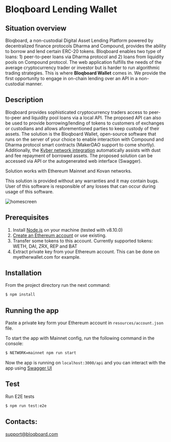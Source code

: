 # Bloqboard Lending Wallet

## Situation overview

Bloqboard, a non-custodial Digital Asset Lending Platform powered by decentralized finance protocols Dharma and Compound, provides the ability to borrow and lend certain ERC-20 tokens. Bloqboard enables two type of loans: 1) peer-to-peer loans via Dharma protocol and 2) loans from liquidity pools on Compound protocol. The web application fulfills the needs of the average cryptocurrency trader or investor but is harder to run algorithmic trading strategies. This is where **Bloqboard Wallet** comes in. We provide the first opportunity to engage in on-chain lending over an API in a non-custodial manner.

## Description
Bloqboard provides sophisticated cryptocurrency traders access to peer-to-peer and liquidity pool loans via a local API. The proposed API can also be used to provide borrowing/lending of tokens to customers of exchanges or custodians and allows aforementioned parties to keep custody of their assets. The solution is the Bloqboard Wallet, open-source software that runs on the server of your choice to enable interaction with Compound and Dharma protocol smart contracts (MakerDAO support to come shortly). Additionally, the [Kyber network integration](https://github.com/bloqboard/bloqboard-lending-wallet/wiki/Kyber-Network-integration) automatically assists with dust and fee repayment of borrowed assets. The proposed solution can be accessed via API or the autogenerated web interface (Swagger).

Solution works with Ethereum Mainnet and Kovan networks.

This solution is provided without any warranties and it may contain bugs. User of this software is responsible of any losses that can occur during usage of this software.

![homescreen](https://github.com/bloqboard/bloqboard-lending-wallet/blob/master/visual_workflow.png)


## Prerequisites
1. Install [Node.js](https://nodejs.org/en/) on your machine (tested with v8.10.0)
2. [Create an Ethereum account](https://www.myetherwallet.com/) or use existing.
3. Transfer some tokens to this account. Currently supported tokens: WETH, DAI, ZRX, REP and BAT
4. Extract private key from your Ethereum account. This can be done on myetherwallet.com for example.

## Installation
From the project directory run the next command:
```bash
$ npm install
```

## Running the app

Paste a private key form your Ethereum account in `resources/account.json` file.

To start the app with Mainnet config, run the following command in the console:

```bash
$ NETWORK=mainnet npm run start
```

Now the app is running on `localhost:3000/api` and you can interact with the app using [Swagger UI](http://localhost:3000/api/)

## Test

Run E2E tests
```bash
$ npm run test:e2e
```

## Contacts:
support@bloqboard.com

